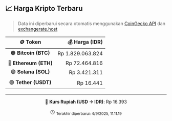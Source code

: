 

<!-- HARGA_KRIPTO -->
## 📈 Harga Kripto Terbaru

> Data ini diperbarui secara otomatis menggunakan [CoinGecko API](https://www.coingecko.com/) dan [exchangerate.host](https://exchangerate.host/)

<div align="center">

| 🪙 Token | 💰 Harga (IDR) |
|:------:|---------------:|
| 🟠 **Bitcoin (BTC)**   | Rp 1.829.063.824 |
| 🔵 **Ethereum (ETH)**  | Rp 72.464.816 |
| 🟣 **Solana (SOL)**    | Rp 3.421.311 |
| 🟢 **Tether (USDT)**   | Rp 16.441 |

---

💱 **Kurs Rupiah (USD → IDR)**: Rp 16.393

🕒 <sub>Terakhir diperbarui: 4/9/2025, 11.11.19</sub>

</div>
<!-- /HARGA_KRIPTO -->